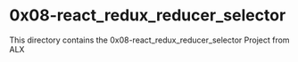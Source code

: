 # 0x08-react_redux_reducer_selector

This directory contains the 0x08-react_redux_reducer_selector Project from ALX

